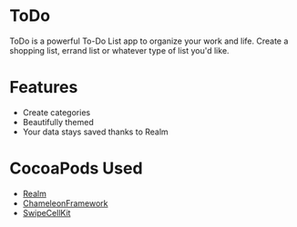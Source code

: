 # ToDo
ToDo is a powerful To-Do List app to organize your work and life. Create a shopping list, errand list or whatever type of list you'd like.

# Features
  * Create categories
  * Beautifully themed
  * Your data stays saved thanks to Realm
  
# CocoaPods Used
  * [Realm](https://cocoapods.org/pods/RealmSwift)
  * [ChameleonFramework](https://cocoapods.org/pods/ChameleonFramework)
  * [SwipeCellKit](https://cocoapods.org/pods/SwipeCellKit)
